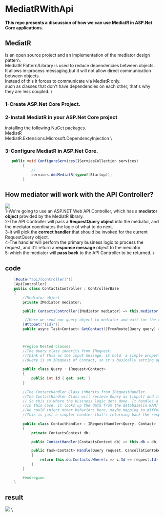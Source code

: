 # MediatRWithApi
**This repo presents a discussion of how we can use MediatR in ASP.Net Core applications.** 

## MediatR
is an open source project and an implementation of the mediator design pattern. \
MediatR Pattern/Library is used to reduce dependencies between objects.\
It allows in-process messaging,but it will not allow direct communication between objects. \
Instead of this it forces to communicate via MediatR only. \
such as classes that don't have dependencies on each other, that's why they are less coupled. \


### 1-Create ASP.Net Core Project.
### 2-Install MediatR in your ASP.Net Core project
installing the following NuGet packages. \
MediatR \
MediatR.Extensions.Microsoft.DependencyInjection \
### 3-Configure MediatR in ASP.Net Core.
```c#
   public void ConfigureServices(IServiceCollection services)
        {
            //
            services.AddMediatR(typeof(Startup));
        }
```
## How mediator will work with the API Controller?
<img src="https://user-images.githubusercontent.com/18700494/109400136-aa366180-794f-11eb-9ce8-51ca5abe6c77.png" /> \
1-We're going to use an ASP.NET Web API Controller, which has a **mediator object** provided by the MediatR library.  \
2-The API Controller will pass a **RequestQuery object** into the mediator, and the mediator coordinates the logic of what to do next.  \
3-it will pick the **correct handler** that should be invoked for the current RequestQuery object.  \
4-The handler will perform the primary business logic to process the request, and it'll return a **response message** object to the mediator  \
5-which the mediator will **pass back** to the API Controller to be returned.  \

## code
```c#
    [Route("api/[controller]")]
    [ApiController]
    public class ContactsController : ControllerBase
    {
        //Mediator object 
        private IMediator mediator;

        public ContactsController(IMediator mediator) => this.mediator = mediator;

         //Here we send our query object to mediator and wait for the response
        [HttpGet("{id}")]
        public async Task<Contact> GetContact([FromRoute]Query query) => await this.mediator.Send(query);



        #region Nested Classes
        //The Query class inherits from IRequest.
        //Think of this as the input message, it hold  a simple property called Id and handler will use this property later. 
        //Query is an IRequest of Contact, so it's basically setting up that it's expecting this type of response object.
        
        public class Query : IRequest<Contact>
        {
            public int Id { get; set; }
        }
        
        //The ContactHandler Class inherits from IRequestHandler. 
        //The ContactHandler Class will recieve Query as [input] and it will return Contact[Output].   
        // So this is where the business logic gets done. It handles a request. 
        //In this case, it looks up the data from the database[in RAM] and returns it. 
        //We could inject other behaviors here, maybe mapping to different objects, logging, whatever the case may be.
        //This is just a simpler handler that's returning back the response object.
        
        public class ContactHandler : IRequestHandler<Query, Contact>
        {
            private ContactsContext db;

            public ContactHandler(ContactsContext db) => this.db = db;

            public Task<Contact> Handle(Query request, CancellationToken cancellationToken)
            {
                return this.db.Contacts.Where(c => c.Id == request.Id).SingleOrDefaultAsync();
            }
        }

        #endregion
    }
```
## result
<img src="https://user-images.githubusercontent.com/18700494/109401125-82e29300-7955-11eb-9930-1bea8140f77d.png" /> \

